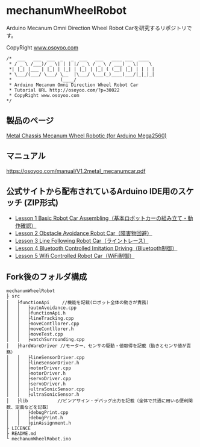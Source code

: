 # mechanumWheelRobot

Arduino Mecanum Omni Direction Wheel Robot Carを研究するリポジトリです。

CopyRight www.osoyoo.com

```
/*  ___   ___  ___  _   _  ___   ___   ____ ___  ____  
 * / _ \ /___)/ _ \| | | |/ _ \ / _ \ / ___) _ \|    \ 
 *| |_| |___ | |_| | |_| | |_| | |_| ( (__| |_| | | | |
 * \___/(___/ \___/ \__  |\___/ \___(_)____)___/|_|_|_|
 *                  (____/ 
 * Arduino Mecanum Omni Direction Wheel Robot Car
 * Tutorial URL http://osoyoo.com/?p=30022
 * CopyRight www.osoyoo.com
*/
```

## 製品のページ

[Metal Chassis Mecanum Wheel Robotic (for Arduino Mega2560)](https://osoyoo.com/2019/11/08/omni-direction-mecanum-wheel-robotic-kit-v1/)

## マニュアル

https://osoyoo.com/manual/V1.2metal_mecanumcar.pdf

## 公式サイトから配布されているArduino IDE用のスケッチ (ZIP形式)

* [Lesson 1 Basic Robot Car Assembling（基本ロボットカーの組み立て・動作確認）](http://osoyoo.com/driver/mecanum_metal_chassis/for_mega2560/metal-2560-lesson1.zip)
* [Lesson 2 Obstacle Avoidance Robot Car（障害物回避）](http://osoyoo.com/driver/mecanum_metal_chassis/for_mega2560/metal-2560-lesson2.zip)
* [Lesson 3 Line Following Robot Car（ライントレース）](http://osoyoo.com/driver/mecanum_metal_chassis/for_mega2560/metal-2560-lesson3.zip)
* [Lesson 4 Bluetooth Controlled Imitation Driving（Bluetooth制御）](http://osoyoo.com/driver/mecanum_metal_chassis/for_mega2560/metal-2560-lesson4.zip)
* [Lesson 5 Wifi Controlled Robot Car（WiFi制御）](http://osoyoo.com/driver/mecanum_metal_chassis/for_mega2560/metal-2560-lesson5.zip)

## Fork後のフォルダ構成

```
mechanumWheelRobot
├ src
│   ├functionApi　   //機能を記載(ロボット全体の動きが責務)
│   │   ├autoAvoidance.cpp
│   │   ├functionApi.h
│   │   ├lineTracking.cpp
│   │   ├moveContllorer.cpp
│   │   ├moveContllorer.h
│   │   ├moveTest.cpp
│   │   ├watchSurrounding.cpp
│   ├hardWareDriver //モーター、センサの駆動・値取得を記載（動きとセンサ値が責務）
│   │   ├lineSensorDriver.cpp
│   │   ├lineSensorDriver.h
│   │   ├motorDriver.cpp
│   │   ├motorDriver.h
│   │   ├servoDriver.cpp
│   │   ├servoDriver.h
│   │   ├ultraSonicSensor.cpp
│   │   ├ultraSonicSensor.h
│   ├lib　　　　　　 //ピンアサイン・デバッグ出力を記載（全体で共通に用いる便利関数、定義などを記載）
│   │   ├debugPrint.cpp
│   │   ├debugPrint.h
│   │   ├pinAssignment.h
├ LICENCE
├ README.md
└ mechanumWheelRobot.ino
```
